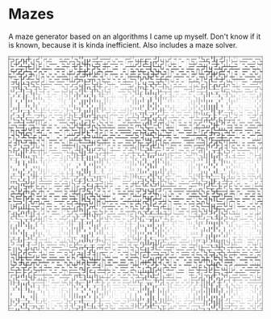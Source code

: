 # Mazes

A maze generator based on an algorithms I came up myself. Don't know if it is known, because it is kinda inefficient. Also includes a maze solver.

![example](https://github.com/41pha1/Mazes/blob/main/Maze100x100.png?width=200)
